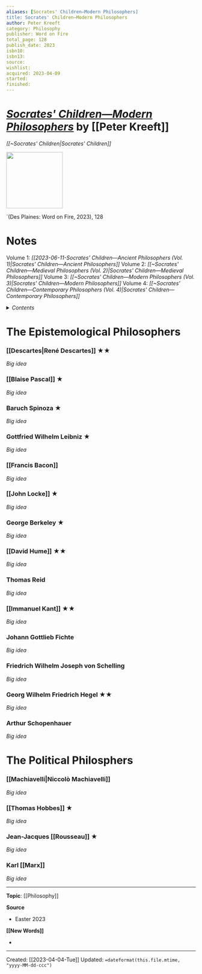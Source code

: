 ```yaml
---
aliases: [Socrates' Children—Modern Philosophers]
title: Socrates' Children—Modern Philosophers
author: Peter Kreeft
category: Philosophy
publisher: Word on Fire
total_page: 128
publish_date: 2023
isbn10: 
isbn13: 
source: 
wishlist:
acquired: 2023-04-09
started: 
finished: 
---
```

# *[Socrates' Children—Modern Philosophers](https://bookstore.wordonfire.org/products/socrates-children-box-set)* by [[Peter Kreeft]]
*[[~Socrates' Children|Socrates' Children]]*

<img src="https://cdn.shopify.com/s/files/1/0005/3195/5769/products/SC-Volume-3-Shopify-Front.png?v=1678129376&width=2048" width=150>

`(Des Plaines: Word on Fire, 2023), 128

# Notes
Volume 1: *[[2023-06-11-Socrates' Children—Ancient Philosophers (Vol. 1)|Socrates' Children—Ancient Philosophers]]*
Volume 2: *[[~Socrates' Children—Medieval Philosophers (Vol. 2)|Socrates' Children—Medieval Philosophers]]*
Volume 3: *[[~Socrates' Children—Modern Philosophers (Vol. 3)|Socrates' Children—Modern Philosophers]]*
Volume 4: *[[~Socrates' Children—Contemporary Philosophers (Vol. 4)|Socrates' Children—Contemporary Philosophers]]*


<details>
 <summary><i>Contents</i></summary>
<!-- MarkdownTOC autolink="true" -->

<!-- /MarkdownTOC -->
</details>

# The Epistemological Philosophers
### [[Descartes|René Descartes]] ★★
*Big idea*

### [[Blaise Pascal]] ★
*Big idea*

### Baruch Spinoza ★
*Big idea*

### Gottfried Wilhelm Leibniz ★
*Big idea*

### [[Francis Bacon]]
*Big idea*

### [[John Locke]] ★
*Big idea*

### George Berkeley ★
*Big idea*

### [[David Hume]] ★★
*Big idea*

### Thomas Reid
*Big idea*

### [[Immanuel Kant]] ★★
*Big idea*

### Johann Gottlieb Fichte
*Big idea*

### Friedrich Wilhelm Joseph von Schelling
*Big idea*

### Georg Wilhelm Friedrich Hegel ★★
*Big idea*

### Arthur Schopenhauer
*Big idea*

# The Political Philosphers
### [[Machiavelli|Niccolò Machiavelli]]
*Big idea*

### [[Thomas Hobbes]] ★
*Big idea*

### Jean-Jacques [[Rousseau]] ★
*Big idea*

### Karl [[Marx]]
*Big idea*




--- 
**Topic**: [[Philosophy]]

**Source**
- Easter 2023

**[[New Words]]**

- 

---
Created: [[2023-04-04-Tue]]
Updated: `=dateformat(this.file.mtime, "yyyy-MM-dd-ccc")`